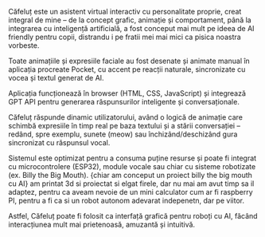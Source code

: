 Căfeluț este un asistent virtual interactiv cu personalitate
proprie, creat integral de mine – de la concept grafic, animație și
comportament, până la integrarea cu inteligență artificială, a fost conceput mai mult pe ideea de AI friendly pentru copii, distrandu i pe fratii mei mai mici ca pisica noastra vorbeste.

Toate
animațiile și expresiile faciale au fost desenate și animate
manual în aplicația procreate Pocket, cu accent pe reacții naturale,
sincronizate cu vocea și textul generat de AI.

Aplicația funcționează în browser (HTML, CSS, JavaScript) și
integrează GPT API pentru generarea răspunsurilor inteligente și
conversaționale. 

Căfeluț răspunde dinamic utilizatorului, având
o logică de animație care schimbă expresiile în timp real pe baza
textului și a stării conversației – redând, spre exemplu, sunete
(meow) sau închizând/deschizând gura sincronizat cu răspunsul
vocal.

Sistemul este optimizat pentru a consuma puține resurse și poate
fi integrat cu microcontrolere (ESP32), module vocale sau chiar
cu sisteme robotizate (ex. Billy the Big Mouth). {chiar am conceput un proiect billy the big mouth cu AI} am printat 3d si proiectat si elgat firele, dar nu mai am avut timp sa il adaptez, pentru ca aveam nevoie de un mini calculator cum ar fi raspberry PI, pentru a fi ca si un robot autonom adevarat indepenetn, dar pe viitor.

Astfel, Căfeluț
poate fi folosit ca interfață grafică pentru roboți cu AI, făcând
interacțiunea mult mai prietenoasă, amuzantă și intuitivă.
